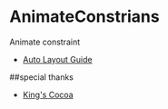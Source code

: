 # AnimateConstrians

Animate constraint

* [Auto Layout Guide](https://developer.apple.com/library/prerelease/ios/documentation/UserExperience/Conceptual/AutolayoutPG/index.html#//apple_ref/doc/uid/TP40010853-CH7-SW1)


##special thanks

* [King's Cocoa](http://kingscocoa.com/tutorials/autolayout-animations/)
